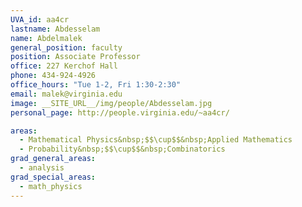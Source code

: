 ```yaml
---
UVA_id: aa4cr
lastname: Abdesselam
name: Abdelmalek
general_position: faculty
position: Associate Professor
office: 227 Kerchof Hall
phone: 434-924-4926
office_hours: "Tue 1-2, Fri 1:30-2:30"
email: malek@virginia.edu
image: __SITE_URL__/img/people/Abdesselam.jpg
personal_page: http://people.virginia.edu/~aa4cr/

areas:
  - Mathematical Physics&nbsp;$$\cup$$&nbsp;Applied Mathematics
  - Probability&nbsp;$$\cup$$&nbsp;Combinatorics
grad_general_areas:
  - analysis
grad_special_areas:
  - math_physics
---
```

